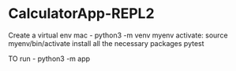 # CalculatorApp-REPL2

Create a virtual env
mac -     python3 -m venv myenv
activate: 
        source myenv/bin/activate
install all the necessary packages
pytest


TO run - python3 -m app
